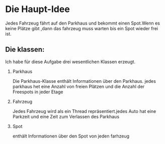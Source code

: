# Die Haupt-Idee
Jedes Fahrzeug fährt auf den Parkhaus und bekommt einen Spot.Wenn es keine Plätze gibt ,dann das fahrzeug muss warten bis ein Spot wieder frei ist.

## Die  klassen:
 Ich habe für diese Aufgabe drei wesentlichen Klassen erzeugt.
 <ol>
 
<li>Parkhaus</li>
 <p> Die Parkhaus-Klasse enthält Informationen über den Parkhaus. jedes parkhaus het eine Anzahl von freien Plätzen und 
     die Anzahl der Freespots in jeder Etage</p>

<li>Fahrzeug</li>
 <p>Jedes Fahrzeug wird als ein Thread repräsentiert.jedes Auto hat eine Parkzeit und eine Zeit zum Verlassen des Parkhaus</p>
 
<li>Spot</li>
 <p>enthält Informationen über den Spot von jeden farhzeug</p>
</ol>
  
